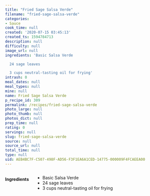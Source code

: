 ```yaml
---
title: "Fried Sage Salsa Verde"
filename: "fried-sage-salsa-verde"
categories:
- Sauce
cook_time: null
created: '2020-07-15 03:45:13'
created_ts: 1594784713
description: null
difficulty: null
image_url: null
ingredients: 'Basic Salsa Verde

  24 sage leaves

  3 cups neutral-tasting oil for frying'
intrash: 0
meal_dates: null
meal_types: null
mine: null
name: Fried Sage Salsa Verde
p_recipe_id: 309
permalink: /recipes/fried-sage-salsa-verde
photo_large: null
photo_thumb: null
photos_dict: null
prep_time: null
rating: 0
servings: null
slug: fried-sage-salsa-verde
source: null
source_url: null
total_time: null
type: null
uid: AEB4BC7F-C507-498F-AD56-F3F1EA6A1CED-14775-000009F4FCAEEA00
---
```

<div class="large-8 medium-7 columns" id="writeup">	</div><!-- #writeup -->
</div><!-- #row-one -->
<div class="row" id="row-two">	<div class="medium-4 small-5 columns" id="ingredients"><h4>Ingredients</h4><div class="box box-ingredients content"><ul>
<li>Basic Salsa Verde</li>
<li>24 sage leaves</li>
<li>3 cups neutral-tasting oil for frying</li>
</ul>
</div>	</div>	<div class="medium-6 small-7 columns" id="directions">	</div>